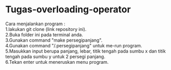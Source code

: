 # Tugas-overloading-operator
Cara menjalankan program :<br>
1.lakukan git clone (link repository ini).<br>
2.Buka folder ini pada terminal anda.<br>
3.Gunakan command "make persegipanjang".<br>
4.Gunakan command "/.persegipanjang" untuk me-run program.<br>
5.Masukkan input berupa panjang, lebar, titik tengah pada sumbu x dan titik tengah pada sumbu y untuk 2 persegi panjang.<br>
6.Tekan enter untuk meneruskan menu program.<br>

